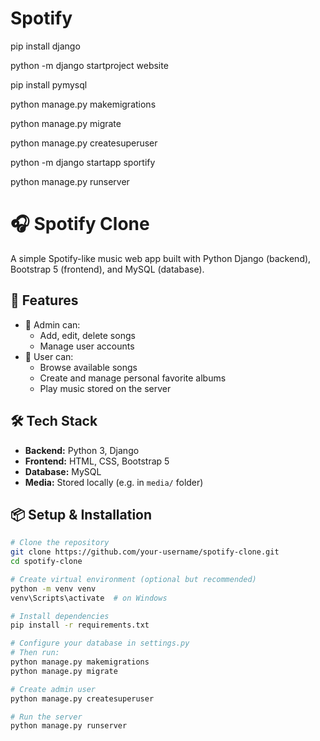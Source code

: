 # Spotify

pip install django

python -m django startproject website

pip install pymysql

python manage.py makemigrations

python manage.py migrate

python manage.py createsuperuser

python -m django startapp sportify

python manage.py runserver

# 🎧 Spotify Clone

A simple Spotify-like music web app built with Python Django (backend), Bootstrap 5 (frontend), and MySQL (database).

## 🚀 Features

- 👤 Admin can:
  - Add, edit, delete songs
  - Manage user accounts
- 🎵 User can:
  - Browse available songs
  - Create and manage personal favorite albums
  - Play music stored on the server

## 🛠️ Tech Stack

- **Backend:** Python 3, Django
- **Frontend:** HTML, CSS, Bootstrap 5
- **Database:** MySQL
- **Media:** Stored locally (e.g. in `media/` folder)

## 📦 Setup & Installation

```bash
# Clone the repository
git clone https://github.com/your-username/spotify-clone.git
cd spotify-clone

# Create virtual environment (optional but recommended)
python -m venv venv
venv\Scripts\activate  # on Windows

# Install dependencies
pip install -r requirements.txt

# Configure your database in settings.py
# Then run:
python manage.py makemigrations
python manage.py migrate

# Create admin user
python manage.py createsuperuser

# Run the server
python manage.py runserver
